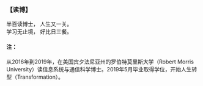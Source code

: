 ### 【读博】

半百读博士， 人生又一关。  
学习无止境， 好比日三餐。

#### 注：
从2016年到2019年，在美国宾夕法尼亚州的罗伯特莫里斯大学（Robert Morris University）读信息系统与通信科学博士。2019年5月毕业取得学位，开始人生转型（Transformation）。
